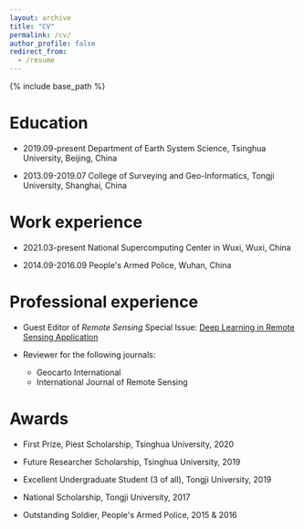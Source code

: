 ```yaml
---
layout: archive
title: "CV"
permalink: /cv/
author_profile: false
redirect_from:
  - /resume
---
```


{% include base_path %}

Education
======
* 2019.09-present Department of Earth System Science, Tsinghua University, Beijing, China

* 2013.09-2019.07 College of Surveying and Geo-Informatics, Tongji University, Shanghai, China

Work experience
======
* 2021.03-present National Supercomputing Center in Wuxi, Wuxi, China

* 2014.09-2016.09 People's Armed Police, Wuhan, China

  
Professional experience
======
* Guest Editor of _Remote Sensing_ Special Issue: [Deep Learning in Remote Sensing Application](https://www.mdpi.com/journal/remotesensing/special_issues/RS_deeplearning)

* Reviewer for the following journals:
  * Geocarto International
  * International Journal of Remote Sensing

Awards
======
* First Prize, Piest Scholarship, Tsinghua University, 2020

* Future Researcher Scholarship, Tsinghua University, 2019

* Excellent Undergraduate Student (3 of all), Tongji University, 2019

* National Scholarship, Tongji University, 2017

* Outstanding Soldier, People's Armed Police, 2015 & 2016
